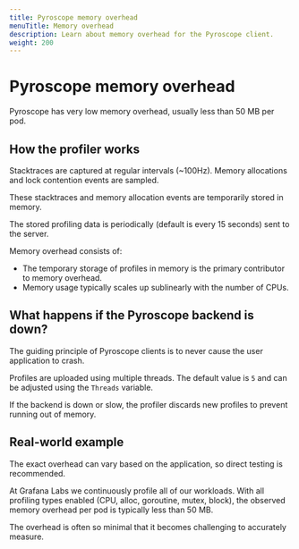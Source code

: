 ```yaml
---
title: Pyroscope memory overhead
menuTitle: Memory overhead
description: Learn about memory overhead for the Pyroscope client.
weight: 200
---
```


# Pyroscope memory overhead

Pyroscope has very low memory overhead, usually less than 50 MB per pod.

## How the profiler works

Stacktraces are captured at regular intervals (~100Hz).
Memory allocations and lock contention events are sampled.

These stacktraces and memory allocation events are temporarily stored in memory.

The stored profiling data is periodically (default is every 15 seconds) sent to the server.

Memory overhead consists of:

* The temporary storage of profiles in memory is the primary contributor to memory overhead.
* Memory usage typically scales up sublinearly with the number of CPUs.

## What happens if the Pyroscope backend is down?

The guiding principle of Pyroscope clients is to never cause the user application to crash.

Profiles are uploaded using multiple threads. The default value is `5` and can be adjusted using the `Threads` variable.

If the backend is down or slow, the profiler discards new profiles to prevent running out of memory.

## Real-world example

The exact overhead can vary based on the application, so direct testing is recommended.

At Grafana Labs we continuously profile all of our workloads.
With all profiling types enabled (CPU, alloc, goroutine, mutex, block), the observed memory overhead per pod is typically less than 50 MB.

The overhead is often so minimal that it becomes challenging to accurately measure.
